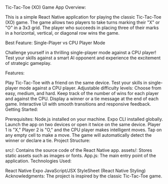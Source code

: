 Tic-Tac-Toe (XO) Game App Overview:

This is a simple React Native application for playing the classic Tic-Tac-Toe (XO) game. The game allows two players to take turns marking their "X" or "O" in a 3x3 grid. The player who succeeds in placing three of their marks in a horizontal, vertical, or diagonal row wins the game.

Best Feature: Single-Player vs CPU Player Mode

Challenge yourself in a thrilling single-player mode against a CPU player! Test your skills against a smart AI opponent and experience the excitement of strategic gameplay.

Features:

Play Tic-Tac-Toe with a friend on the same device.
Test your skills in single-player mode against a CPU player.
Adjustable difficulty levels: Choose from easy, medium, and hard.
Keep track of the number of wins for each player and against the CPU.
Display a winner or a tie message at the end of each game.
Interactive UI with smooth transitions and responsive feedback.
Getting Started:

Prerequisites: Node.js installed on your machine. Expo CLI installed globally.
Launch the app on two devices or open it twice on the same device.
Player 1 is "X," Player 2 is "O," and the CPU player makes intelligent moves.
Tap on any empty cell to make a move. The game will automatically detect the winner or declare a tie.
Project Structure:

src/: Contains the source code of the React Native app.
assets/: Stores static assets such as images or fonts.
App.js: The main entry point of the application.
Technologies Used:

React Native
Expo
JavaScript/JSX
StyleSheet (React Native Styling)
Acknowledgments:
The project is inspired by the classic Tic-Tac-Toe game.
